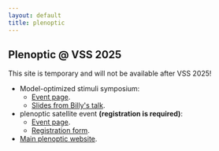 ```yaml
---
layout: default
title: plenoptic
---
```


## Plenoptic @ VSS 2025

<a class=" notice-light">This site is temporary and will not be available after VSS 2025!</a>

- Model-optimized stimuli symposium:
  - [Event page](https://www.visionsciences.org/symposia/?sym=52).
  - [Slides from Billy's talk](https://presentations.plenoptic.org/2025-05-16_vss-symposium/slides.html).
- plenoptic satellite event **(registration is required)**:
  - [Event page](https://www.visionsciences.org/2025-plenoptic-satellite/).
  - [Registration form](https://docs.google.com/forms/d/e/1FAIpQLSeZuePECnC1jj0LoLV4hHJxz6zO-SwgXX5Gn9JQXKWCRDL_mQ/viewform).
- [Main plenoptic website](https://plenoptic.org).
